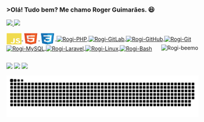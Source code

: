 ### >Olá! Tudo bem? Me chamo Roger Guimarães. 😆


<!--
- 🔭 I’m currently working on ...
- 🌱 I’m currently learning ...
- 👯 I’m looking to collaborate on ...
- 🤔 I’m looking for help with ...
- 💬 Ask me about ...
- 📫 How to reach me: ...
- 😄 Pronouns: ...
- ⚡ Fun fact: ...
-->

 <div>
  <a href="https://github.com/rogergl">
  <img height="160em" src="https://github-readme-stats.vercel.app/api?username=rogergl&show_icons=true&theme=tokyonight&include_all_commits=true&count_private=true"/>
  <img height="160em" src="https://github-readme-stats.vercel.app/api/top-langs/?username=rogergl&layout=compact&langs_count=7&theme=tokyonight"/>
</div>

<div style="display: inline_block"><br>
  <img align="center" alt="Rogi-Js" height="30" width="40" src="https://raw.githubusercontent.com/devicons/devicon/master/icons/javascript/javascript-plain.svg">
  <img align="center" alt="Rogi-HTML" height="30" width="40" src="https://raw.githubusercontent.com/devicons/devicon/master/icons/html5/html5-original.svg">
  <img align="center" alt="Rogi-CSS" height="30" width="40" src="https://raw.githubusercontent.com/devicons/devicon/master/icons/css3/css3-original.svg">
  <img align="center" alt="Rogi-PHP" height="30" width="40" src="https://cdn.jsdelivr.net/gh/devicons/devicon/icons/php/php-original.svg">
<img align="center" alt="Rogi-GitLab" height="30" width="40" src="https://cdn.jsdelivr.net/gh/devicons/devicon/icons/gitlab/gitlab-original.svg">
  <img align="center" alt="Rogi-GitHub" height="30" width="40" src="https://cdn.jsdelivr.net/gh/devicons/devicon/icons/github/github-original.svg">
<img align="center" alt="Rogi-Git" height="30" width="40" src="https://cdn.jsdelivr.net/gh/devicons/devicon/icons/git/git-original.svg">
<img align="center" alt="Rogi-MySQL" height="30" width="40" src="https://cdn.jsdelivr.net/gh/devicons/devicon/icons/mysql/mysql-original.svg">
<img align="center" alt="Rogi-Laravel" height="30" width="40" src="https://cdn.jsdelivr.net/gh/devicons/devicon/icons/laravel/laravel-plain.svg">
<img align="center" alt="Rogi-Linux" height="30" width="40" src="https://cdn.jsdelivr.net/gh/devicons/devicon/icons/linux/linux-original.svg">
<img align="center" alt="Rogi-Bash" height="30" width="40" src="https://cdn.jsdelivr.net/gh/devicons/devicon/icons/bash/bash-original.svg">
  <img align="right" alt="Rogi-beemo" src="https://media.discordapp.net/attachments/770742898328338502/870657928791728128/tenora.gif">
</div>
 
##

<div>
  <a href="https://www.instagram.com/rogi.exe/?hl=pt-br" target="_blank"><img src="https://img.shields.io/badge/-Instagram-%23E4405F?style=for-the-badge&logo=instagram&logoColor=white" target="_blank"></a>
 	<a href="https://www.twitch.tv/dommyz" target="_blank"><img src="https://img.shields.io/badge/Twitch-9146FF?style=for-the-badge&logo=twitch&logoColor=white" target="_blank"></a>
</a>
  <a href="https://www.linkedin.com/in/roger-guimar%C3%A3es-575619195" target="_blank"><img src="https://img.shields.io/badge/-LinkedIn-%230077B5?style=for-the-badge&logo=linkedin&logoColor=white" target="_blank">
 </a>
 
![Snake animation](https://github.com/rogergl/rogergl/blob/output/github-contribution-grid-snake.svg)
</div>
